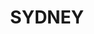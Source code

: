 ---
lastmod: '2025-04-06T06:05:20+00:00'
latitude: -33.794883
layout: suburb
longitude: 151.268071
postcode: '2001'
state: NSW
title: SYDNEY
url: /nsw/sydney/
---